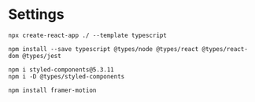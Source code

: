 # Settings

```
npx create-react-app ./ --template typescript
```

```
npm install --save typescript @types/node @types/react @types/react-dom @types/jest
```

```
npm i styled-components@5.3.11
npm i -D @types/styled-components
```

```
npm install framer-motion
```
